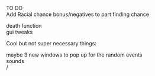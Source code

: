 <html>TO DO <br/>
Add Racial chance bonus/negatives to part finding chance<br/>

death function<br/>
gui tweaks <br/>

Cool but not super necessary things:<br/>

maybe 3 new windows to pop up for the random events<br/>
sounds<br>/

